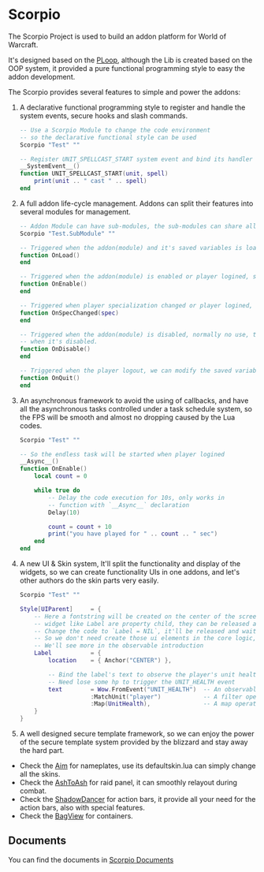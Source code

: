 # Scorpio

The Scorpio Project is used to build an addon platform for World of Warcraft.

It's designed based on the [PLoop](https://github.com/kurapica/PLoop), although the Lib is created based on
the OOP system, it provided a pure functional programming style to easy the addon development. 

The Scorpio provides several features to simple and power the addons:

1. A declarative functional programming style to register and handle the system events, secure hooks and slash commands.

    ```lua
    -- Use a Scorpio Module to change the code environment
    -- so the declarative functional style can be used
    Scorpio "Test" ""

    -- Register UNIT_SPELLCAST_START system event and bind its handler
    __SystemEvent__()
    function UNIT_SPELLCAST_START(unit, spell)
        print(unit .. " cast " .. spell)
    end
    ```

2. A full addon life-cycle management. Addons can split their features into several modules for management.

    ```lua
    -- Addon Module can have sub-modules, the sub-modules can share all global variables defined in its parent module
    Scorpio "Test.SubModule" ""

    -- Triggered when the addon(module) and it's saved variables is loaded
    function OnLoad()
    end

    -- Triggered when the addon(module) is enabled or player logined, so all player data can be accessed
    function OnEnable()
    end

    -- Triggered when player specialization changed or player logined, we can check the player's specialization
    function OnSpecChanged(spec)
    end

    -- Triggered when the addon(module) is disabled, normally no use, the module will disable its event handlers
    -- when it's disabled.
    function OnDisable()
    end

    -- Triggered when the player logout, we can modify the saved variables for the last time
    function OnQuit()
    end
    ```

3. An asynchronous framework to avoid the using of callbacks, and have all the asynchronous tasks controlled under
a task schedule system, so the FPS will be smooth and almost no dropping caused by the Lua codes.

    ```lua
    Scorpio "Test" ""

    -- So the endless task will be started when player logined
    __Async__()
    function OnEnable()
        local count = 0

        while true do
            -- Delay the code execution for 10s, only works in
            -- function with `__Async__` declaration
            Delay(10)

            count = count + 10
            print("you have played for " .. count .. " sec")
        end
    end
    ```

4. A new UI & Skin system, It'll split the functionality and display of the widgets, so we can create functionality
UIs in one addons, and let's other authors do the skin parts very easily.

    ```lua
    Scorpio "Test" ""

    Style[UIParent]     = {
        -- Here a fontstring will be created on the center of the screen
        -- widget like Label are property child, they can be released and re-used
        -- Change the code to `Label = NIL`, it'll be released and waiting for the next usage
        -- So we don't need create those ui elements in the core logic, it's just a skin settings
        -- We'll see more in the observable introduction
        Label           = {
            location    = { Anchor("CENTER") },

            -- Bind the label's text to observe the player's unit health
            -- Need lose some hp to trigger the UNIT_HEALTH event
            text        = Wow.FromEvent("UNIT_HEALTH")  -- An observable generate from the UNIT_HEALTH event
                        :MatchUnit("player")            -- A filter operation that only allow player
                        :Map(UnitHealth),               -- A map operation that change the unit -> health
        }
    }
    ```

5. A well designed secure template framework, so we can enjoy the power of the secure template system provided by
the blizzard and stay away the hard part.

* Check the [Aim](./ashtoash) for nameplates, use its defaultskin.lua can
    simply change all the skins.
* Check the [AshToAsh](./ashtoash) for raid panel, it can smoothly relayout
    during combat.
* Check the [ShadowDancer](./shadowdancer) for action bars, it provide
    all your need for the action bars, also with special features.
* Check the [BagView](./shadowdancer) for containers.


## Documents

You can find the documents in [Scorpio Documents](https://github.com/kurapica/Scorpio/tree/master/Docs)